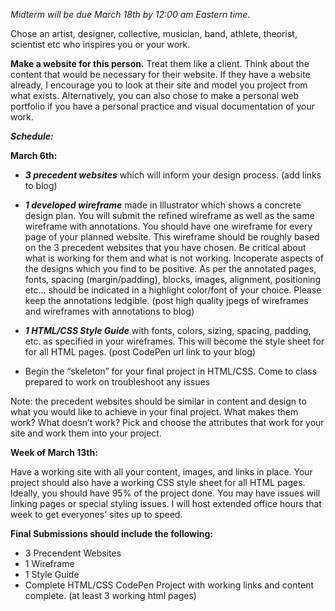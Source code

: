 _Midterm will be due March 18th by 12:00 am Eastern time._


Chose an artist, designer, collective, musician, band, athlete, theorist, scientist etc who inspires you or your work.

**Make a website for this person.**  Treat them like a client.  Think about the content that would be necessary for their website.  If they have a website already, I encourage you to look at their site and model you project from what exists.  Alternatively, you can also chose to make a personal web portfolio if you have a personal practice and visual documentation of your work.

**_Schedule:_**

**March 6th:**

* **_3 precedent websites_** which will inform your design process.  (add links to blog)

*  **_1 developed wireframe_** made in Illustrator which shows a concrete design plan.  You will submit the refined wireframe as well as the same wireframe with annotations.  You should have one wireframe for every page of your planned website. This wireframe should be roughly based on the 3 precedent websites that you have chosen.  Be critical about what is working for them and what is not working.  Incoperate aspects of the designs which you find to be positive.   As per the annotated pages,
fonts, spacing (margin/padding), blocks, images, alignment, positioning etc...  should be indicated in a highlight color/font of your choice. Please keep the annotations ledgible.  (post high quality jpegs of wireframes and wireframes with annotations to blog) 

* **_1 HTML/CSS Style Guide_** with fonts, colors, sizing, spacing, padding, etc. as specified in your wireframes.  This will become the style sheet for for all HTML pages. (post CodePen url link to your blog)

* Begin the “skeleton” for your final project in HTML/CSS.  Come to class prepared to work on troubleshoot any issues

Note: the precedent websites should be similar in content and design to what you would like to achieve in your final project.  What makes them work? What doesn’t work? Pick and choose the attributes that work for your site and work them into your project.

**Week of March 13th:**

Have a working site with all your content, images, and links in place.  Your project should also have a working CSS style sheet for all HTML pages.  Ideally, you should have 95% of the project done.  You may have issues will linking pages or special styling issues.  I will host extended office hours that week to get everyones' sites up to speed.

**Final Submissions should include the following:**

* 3 Precendent Websites
* 1 Wireframe
* 1 Style Guide
* Complete HTML/CSS CodePen Project with working links and content complete. (at least 3 working html pages)

